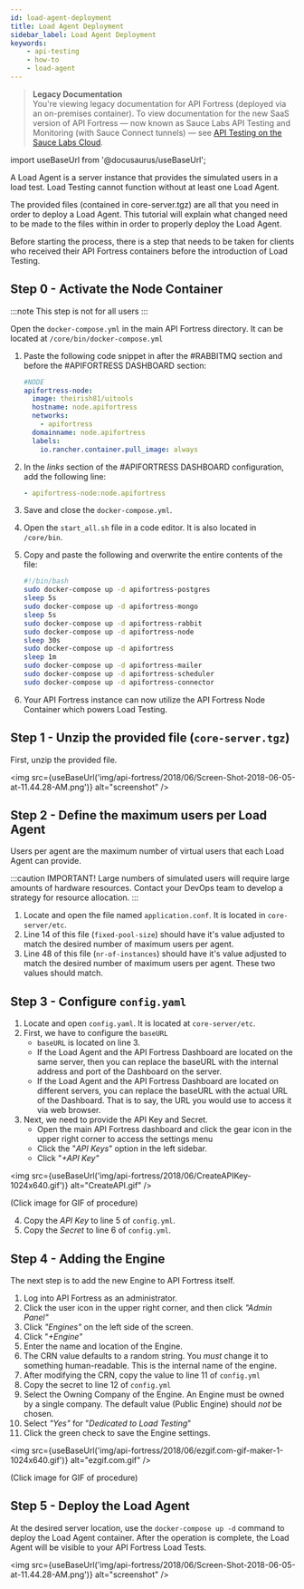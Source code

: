 ```yaml
---
id: load-agent-deployment
title: Load Agent Deployment
sidebar_label: Load Agent Deployment
keywords:
    - api-testing
    - how-to
    - load-agent
---
```


<head>
  <meta name="robots" content="noindex" />
</head>

>**Legacy Documentation**<br/>You're viewing legacy documentation for API Fortress (deployed via an on-premises container). To view documentation for the new SaaS version of API Fortress &#8212; now known as Sauce Labs API Testing and Monitoring (with Sauce Connect tunnels) &#8212; see [API Testing on the Sauce Labs Cloud](/api-testing/).

import useBaseUrl from '@docusaurus/useBaseUrl';

A Load Agent is a server instance that provides the simulated users in a load test. Load Testing cannot function without at least one Load Agent.

The provided files (contained in core-server.tgz) are all that you need in order to deploy a Load Agent. This tutorial will explain what changed need to be made to the files within in order to properly deploy the Load Agent.

Before starting the process, there is a step that needs to be taken for clients who received their API Fortress containers before the introduction of Load Testing.

## Step 0 - Activate the Node Container

:::note
This step is not for all users
:::

Open the `docker-compose.yml` in the main API Fortress directory. It can be located at `/core/bin/docker-compose.yml`

1. Paste the following code snippet in after the #RABBITMQ section and before the #APIFORTRESS DASHBOARD section:

   ```yaml
   #NODE
   apifortress-node:
     image: theirish81/uitools
     hostname: node.apifortress
     networks:
       - apifortress
     domainname: node.apifortress
     labels:
       io.rancher.container.pull_image: always

   ```
2. In the _links_ section of the #APIFORTRESS DASHBOARD configuration, add the following line:

   ```yaml
   - apifortress-node:node.apifortress
   ```

3. Save and close the `docker-compose.yml`.
4. Open the `start_all.sh` file in a code editor. It is also located in `/core/bin`.
5. Copy and paste the following and overwrite the entire contents of the file:

   ```bash
   #!/bin/bash
   sudo docker-compose up -d apifortress-postgres
   sleep 5s
   sudo docker-compose up -d apifortress-mongo
   sleep 5s
   sudo docker-compose up -d apifortress-rabbit
   sudo docker-compose up -d apifortress-node
   sleep 30s
   sudo docker-compose up -d apifortress
   sleep 1m
   sudo docker-compose up -d apifortress-mailer
   sudo docker-compose up -d apifortress-scheduler
   sudo docker-compose up -d apifortress-connector
   ```

6. Your API Fortress instance can now utilize the API Fortress Node Container which powers Load Testing.

## Step 1 - Unzip the provided file (`core-server.tgz`)

First, unzip the provided file.

<img src={useBaseUrl('img/api-fortress/2018/06/Screen-Shot-2018-06-05-at-11.44.28-AM.png')} alt="screenshot" />

## Step 2 - Define the maximum users per Load Agent

Users per agent are the maximum number of virtual users that each Load Agent can provide.

:::caution IMPORTANT!
Large numbers of simulated users will require large amounts of hardware resources. Contact your DevOps team to develop a strategy for resource allocation.
:::

1. Locate and open the file named `application.conf`. It is located in `core-server/etc`.
2. Line 14 of this file (`fixed-pool-size`) should have it's value adjusted to match the desired number of maximum users per agent.
3. Line 48 of this file (`nr-of-instances`) should have it's value adjusted to match the desired number of maximum users per agent. These two values should match.

## Step 3 - Configure `config.yaml`

1. Locate and open `config.yaml`. It is located at `core-server/etc`.
2. First, we have to configure the `baseURL`
    - `baseURL` is located on line 3.
    - If the Load Agent and the API Fortress Dashboard are located on the same server, then you can replace the baseURL with the internal address and port of the Dashboard on the server.
    - If the Load Agent and the API Fortress Dashboard are located on different servers, you can replace the baseURL with the actual URL of the Dashboard. That is to say, the URL you would use to access it via web browser.
3. Next, we need to provide the API Key and Secret.
    - Open the main API Fortress dashboard and click the gear icon in the upper right corner to access the settings menu
    - Click the "_API Keys_" option in the left sidebar.
    - Click "_+API Key"_

<img src={useBaseUrl('img/api-fortress/2018/06/CreateAPIKey-1024x640.gif')} alt="CreateAPI.gif" />

(Click image for GIF of procedure)

4. Copy the _API Key_ to line 5 of `config.yml`.
5. Copy the _Secret_ to line 6 of `config.yml`.

## Step 4 - Adding the Engine

The next step is to add the new Engine to API Fortress itself.
1. Log into API Fortress as an administrator.
2. Click the user icon in the upper right corner, and then click _"Admin Panel"_
3. Click _"Engines"_ on the left side of the screen.
4. Click "_+Engine"_
5. Enter the name and location of the Engine.
6. The CRN value defaults to a random string. You _must_ change it to something human-readable. This is the internal name of the engine.
7. After modifying the CRN, copy the value to line 11 of `config.yml`
8. Copy the secret to line 12 of `config.yml`
9. Select the Owning Company of the Engine. An Engine must be owned by a single company. The default value (Public Engine) should _not_ be chosen.
10. Select _"Yes"_ for "_Dedicated to Load Testing_"
11. Click the green check to save the Engine settings.

<img src={useBaseUrl('img/api-fortress/2018/06/ezgif.com-gif-maker-1-1024x640.gif')} alt="ezgif.com.gif" />

(Click image for GIF of procedure)

## Step 5 - Deploy the Load Agent

At the desired server location, use the `docker-compose up -d` command to deploy the Load Agent container. After the operation is complete, the Load Agent will be visible to your API Fortress Load Tests.

<img src={useBaseUrl('img/api-fortress/2018/06/Screen-Shot-2018-06-05-at-11.44.28-AM.png')} alt="screenshot" />
